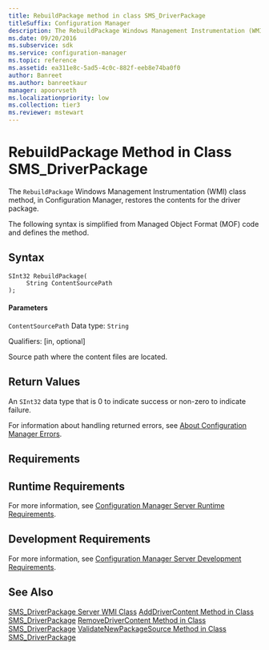 ```yaml
---
title: RebuildPackage method in class SMS_DriverPackage
titleSuffix: Configuration Manager
description: The RebuildPackage Windows Management Instrumentation (WMI) class method, in Configuration Manager, restores the contents for the driver package.
ms.date: 09/20/2016
ms.subservice: sdk
ms.service: configuration-manager
ms.topic: reference
ms.assetid: ea311e8c-5ad5-4c0c-882f-eeb8e74ba0f0
author: Banreet
ms.author: banreetkaur
manager: apoorvseth
ms.localizationpriority: low
ms.collection: tier3
ms.reviewer: mstewart
---
```

# RebuildPackage Method in Class SMS_DriverPackage
The `RebuildPackage` Windows Management Instrumentation (WMI) class method, in Configuration Manager, restores the contents for the driver package.

 The following syntax is simplified from Managed Object Format (MOF) code and defines the method.

## Syntax

```
SInt32 RebuildPackage(
     String ContentSourcePath
);
```

#### Parameters
 `ContentSourcePath`
 Data type: `String`

 Qualifiers: [in, optional]

 Source path where the content files are located.

## Return Values
 An `SInt32` data type that is 0 to indicate success or non-zero to indicate failure.

 For information about handling returned errors, see [About Configuration Manager Errors](../../../develop/core/understand/about-configuration-manager-errors.md).

## Requirements

## Runtime Requirements
 For more information, see [Configuration Manager Server Runtime Requirements](../../../develop/core/reqs/server-runtime-requirements.md).

## Development Requirements
 For more information, see [Configuration Manager Server Development Requirements](../../../develop/core/reqs/server-development-requirements.md).

## See Also
 [SMS_DriverPackage Server WMI Class](../../../develop/reference/osd/sms_driverpackage-server-wmi-class.md)
 [AddDriverContent Method in Class SMS_DriverPackage](../../../develop/reference/osd/adddrivercontent-method-in-class-sms_driverpackage.md)
 [RemoveDriverContent Method in Class SMS_DriverPackage](../../../develop/reference/osd/removedrivercontent-method-in-class-sms_driverpackage.md)
 [ValidateNewPackageSource Method in Class SMS_DriverPackage](../../../develop/reference/osd/validatenewpackagesource-method-in-class-sms_driverpackage.md)
